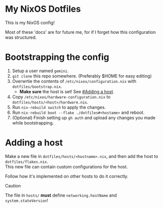 # My NixOS Dotfiles
This is my NixOS config!

Most of these 'docs' are for future me, for if I forget how this configuration was structured.

# Bootstrapping the config
1. Setup a user named `gemini`.
3. `git clone` this repo somewhere. (Preferably $HOME for easy editing)
4. Overwrtie the contents of `/etc/nixos/configuration.nix` with `dotfiles/bootstrap.nix`.
   - **Make sure** the host is set! See [#Adding a host](#adding-a-host).
5. Copy `/etc/nixos/hardware-configuration.nix` to `dotfiles/hosts/<host>/hardware.nix`.
6. Run `nix-rebuild switch` to apply the changes.
7. Run `nix-rebuild boot --flake ./dotfiles#<hostame>` and reboot.
8. (Optional) Finish setting up `gh auth` and upload any changes you made while bootstrapping.

# Adding a host
Make a new file in `dotfiles/hosts/<hostname>.nix`, and then add the host to `dotfiles/flakes.nix`. \
This new file can contain custom configurations for the host.

Follow how it's implemented on other hosts to do it correctly.

> [!CAUTION]
> The file in `hosts/` **must** define `networking.hostName` and `system.stateVersion`!
